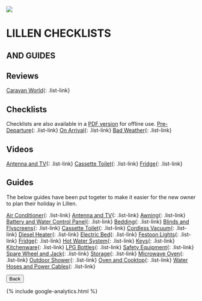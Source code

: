<link href="../styles/custom.css" rel="stylesheet" />

<img class="img-center" src="../images/motorhomes.png" />
<h1 class="title">LILLEN CHECKLISTS</h1>
<h2 class="subtitle">AND GUIDES</h2>

## Reviews
[Caravan World](/review/index.md){: .list-link}

## Checklists
Checklists are also available in a [PDF version](/docs/checklists.pdf) for offline use.
[Pre-Departure](/checklists/pre-departure.md){: .list-link}
[On Arrival](/checklists/on-arrival.md){: .list-link}
[Bad Weather](/checklists/bad-weather.md){: .list-link}

## Videos
[Antenna and TV](/videos/antenna-and-tv.md){: .list-link}
[Cassette Toilet](/videos/cassette-toilet.md){: .list-link}
[Fridge](/videos/fridge.md){: .list-link}

## Guides
The below guides have been put togeter to make it easier for the new owner to plan their holiday in Lillen.

[Air Conditioner](air-conditioner.md){: .list-link}
[Antenna and TV](antenna-and-tv.md){: .list-link}
[Awning](awning.md){: .list-link}
[Battery and Water Control Panel](control-panel.md){: .list-link}
[Bedding](bedding.md){: .list-link}
[Blinds and Flyscreens](blinds-and-flyscreens.md){: .list-link}
[Cassette Toilet](cassette-toilet.md){: .list-link}
[Cordless Vacuum](cordless-vacuum.md){: .list-link}
[Diesel Heater](diesel-heater.md){: .list-link}
[Electric Bed](electric-bed.md){: .list-link}
[Festoon Lights](festoon-lights.md){: .list-link} 
[Fridge](fridge.md){: .list-link} 
[Hot Water System](hot-water-system.md){: .list-link}
[Keys](keys.md){: .list-link}
[Kitchenware](kitchenware.md){: .list-link}
[LPG Bottles](lpg-bottles.md){: .list-link}
[Safety Equipment](safety-equipment.md){: .list-link}
[Spare Wheel and Jack](spare-wheel-and-jack.md){: .list-link}
[Storage](storage.md){: .list-link}
[Microwave Oven](microwave-oven.md){: .list-link}
[Outdoor Shower](outdoor-shower.md){: .list-link}
[Oven and Cooktop](oven-and-cooktop.md){: .list-link}
[Water Hoses and Power Cables](hoses-and-cables.md){: .list-link}

<a href="/"><button class="nav-button"><i class="arrow arrow-left"></i> Back</button></a>

{% include google-analytics.html %}
